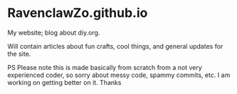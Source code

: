 RavenclawZo.github.io
=====================
My website; blog about diy.org.

Will contain articles about fun crafts, cool things, and general updates for the site.


PS
Please note this is made basically from scratch from a not very experienced coder, so sorry about messy code, spammy commits, etc. I am working on getting better on it. Thanks
